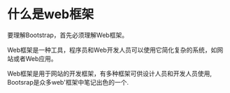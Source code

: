# 什么是web框架

要理解Bootstrap，首先必须理解Web框架。

Web框架是一种工具，程序员和Web开发人员可以使用它简化复杂的系统，如网站或者Web应用。

Web框架是用于网站的开发框架，有多种框架可供设计人员和开发人员使用, Bootsrap是众多web'框架中笔记出色的一个.

